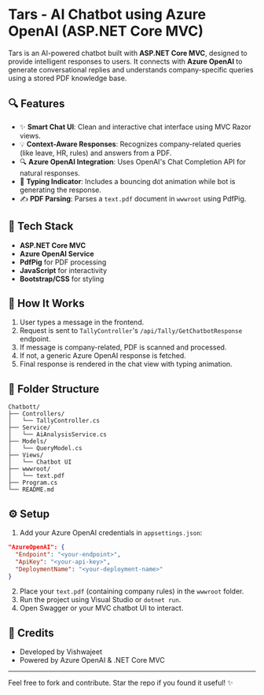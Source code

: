 # Tars - AI Chatbot using Azure OpenAI (ASP.NET Core MVC)

Tars is an AI-powered chatbot built with **ASP.NET Core MVC**, designed to provide intelligent responses to users. It connects with **Azure OpenAI** to generate conversational replies and understands company-specific queries using a stored PDF knowledge base.

## 🔍 Features

- ✨ **Smart Chat UI**: Clean and interactive chat interface using MVC Razor views.
- 💡 **Context-Aware Responses**: Recognizes company-related queries (like leave, HR, rules) and answers from a PDF.
- 🔍 **Azure OpenAI Integration**: Uses OpenAI's Chat Completion API for natural responses.
- 🔹 **Typing Indicator**: Includes a bouncing dot animation while bot is generating the response.
- ✍️ **PDF Parsing**: Parses a `text.pdf` document in `wwwroot` using PdfPig.

## 🚀 Tech Stack

- **ASP.NET Core MVC**
- **Azure OpenAI Service**
- **PdfPig** for PDF processing
- **JavaScript** for interactivity
- **Bootstrap/CSS** for styling

## 📆 How It Works

1. User types a message in the frontend.
2. Request is sent to `TallyController`'s `/api/Tally/GetChatbotResponse` endpoint.
3. If message is company-related, PDF is scanned and processed.
4. If not, a generic Azure OpenAI response is fetched.
5. Final response is rendered in the chat view with typing animation.

## 📁 Folder Structure

```
Chatbott/
├── Controllers/
│   └── TallyController.cs
├── Service/
│   └── AiAnalysisService.cs
├── Models/
│   └── QueryModel.cs
├── Views/
│   └── Chatbot UI
├── wwwroot/
│   └── text.pdf
├── Program.cs
└── README.md
```

## ⚙️ Setup

1. Add your Azure OpenAI credentials in `appsettings.json`:

```json
"AzureOpenAI": {
  "Endpoint": "<your-endpoint>",
  "ApiKey": "<your-api-key>",
  "DeploymentName": "<your-deployment-name>"
}
```

2. Place your `text.pdf` (containing company rules) in the `wwwroot` folder.
3. Run the project using Visual Studio or `dotnet run`.
4. Open Swagger or your MVC chatbot UI to interact.

## 🌟 Credits
- Developed by Vishwajeet
- Powered by Azure OpenAI & .NET Core MVC

---

Feel free to fork and contribute. Star the repo if you found it useful! ✨
